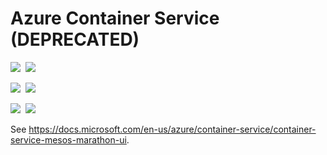 # Azure Container Service (DEPRECATED)

<IMG SRC="https://azbotstorage.blob.core.windows.net/badges/101-acs-dcos/PublicLastTestDate.svg" />&nbsp;
<IMG SRC="https://azbotstorage.blob.core.windows.net/badges/101-acs-dcos/PublicDeployment.svg" />&nbsp;

<IMG SRC="https://azbotstorage.blob.core.windows.net/badges/101-acs-dcos/FairfaxLastTestDate.svg" />&nbsp;
<IMG SRC="https://azbotstorage.blob.core.windows.net/badges/101-acs-dcos/FairfaxDeployment.svg" />&nbsp;

<IMG SRC="https://azbotstorage.blob.core.windows.net/badges/101-acs-dcos/BestPracticeResult.svg" />&nbsp;
<IMG SRC="https://azbotstorage.blob.core.windows.net/badges/101-acs-dcos/CredScanResult.svg" />&nbsp;

See https://docs.microsoft.com/en-us/azure/container-service/container-service-mesos-marathon-ui.
